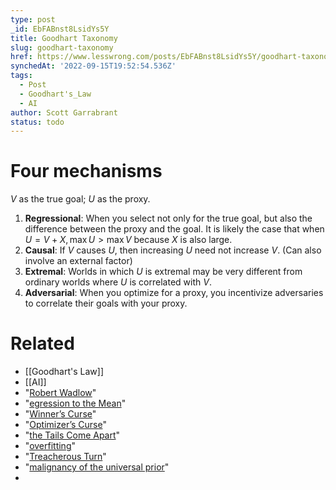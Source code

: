 ```yaml
---
type: post
_id: EbFABnst8LsidYs5Y
title: Goodhart Taxonomy
slug: goodhart-taxonomy
href: https://www.lesswrong.com/posts/EbFABnst8LsidYs5Y/goodhart-taxonomy
synchedAt: '2022-09-15T19:52:54.536Z'
tags:
  - Post
  - Goodhart's_Law
  - AI
author: Scott Garrabrant
status: todo
---
```


# Four mechanisms

$V$ as the true goal; $U$ as the proxy.

1. **Regressional**: When you select not only for the true goal, but also the difference between the proxy and the goal. It is likely the case that when $U = V + X, \max U > \max V$ because $X$ is also large.
2. **Causal**: If $V$ causes $U$, then increasing $U$ need not increase $V$. (Can also involve an external factor)
3. **Extremal**: Worlds in which $U$ is extremal may be very different from ordinary worlds where $U$ is correlated with $V$.
4. **Adversarial**: When you optimize for a proxy, you incentivize adversaries to correlate their goals with your proxy.


# Related

- [[Goodhart's Law]]
- [[AI]]
- "[Robert Wadlow](https://en.wikipedia.org/wiki/Robert_Wadlow)"
- "[egression to the Mean](https://en.wikipedia.org/wiki/Regression_toward_the_mean)"
- "[Winner’s Curse](https://en.wikipedia.org/wiki/Winner%27s_curse)"
- "[Optimizer’s Curse](https://faculty.fuqua.duke.edu/~jes9/bio/The_Optimizers_Curse.pdf)"
- "[the Tails Come Apart](http://lesswrong.com/lw/km6/why_the_tails_come_apart/)"
- "[overfitting](https://en.wikipedia.org/wiki/Overfitting)"
- "[Treacherous Turn](http://lesswrong.com/lw/n5k/a_toy_model_of_the_treacherous_turn/)"
- "[malignancy of the universal prior](https://ordinaryideas.wordpress.com/2016/11/30/what-does-the-universal-prior-actually-look-like/)"
- 